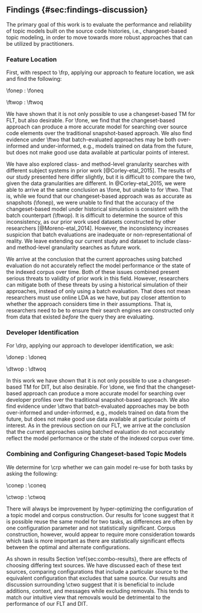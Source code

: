 ## Findings {#sec:findings-discussion}

The primary goal of this work is to evaluate the performance and reliability of
topic models built on the source code histories, i.e., changeset-based topic
modeling, in order to move towards more robust approaches that can be utilized
by practitioners.

### Feature Location

First, with respect to \frp, applying our approach to feature location, we ask
and find the following:

\fonep
:   \foneq

<!--
    Changeset-based FLTs are as accurate as snapshot-based FLTs.
-->

\ftwop
:   \ftwoq

<!--
    Historical simulation reveals that the accuracy of the changeset-based FLT
    is inconsistent as a project evolves, and is actually lower than indicated by
    batch evaluation.
-->

We have shown that it is not only possible to use a changeset-based TM for FLT,
but also desirable.  For \fone, we find that the changeset-based approach can
produce a more accurate model for searching over source code elements over the
traditional snapshot-based approach.  We also find evidence under \ftwo that
batch-evaluated approaches may be both over-informed and under-informed, e.g.,
models trained on data from the future, but does not make good use data
available at particular points of interest.

We have also explored class- and method-level granularity searches with
different subject systems in prior work [@Corley-etal_2015].  The results of
our study presented here differ slightly, but it is difficult to compare the
two, given the data granularities are different.  In @Corley-etal_2015, we were
able to arrive at the same conclusion as \fone, but unable to for \ftwo.  That
is, while we found that our changeset-based approach was as accurate as
snapshots (\fonep), we were unable to find that the accuracy of the
changeset-based model under historical simulation is consistent with the batch
counterpart (\ftwop).  It is difficult to determine the source of this
inconsistency, as our prior work used datasets constructed by other researchers
[@Moreno-etal_2014].  However, the inconsistency increases suspicion that batch
evaluations are inadequate or non-representational of reality.  We leave
extending our current study and dataset to include class- and method-level
granularity searches as future work.

We arrive at the conclusion that the current approaches using batched
evaluation do not accurately reflect the model performance or the state of the
indexed corpus over time.  Both of these issues combined present serious
threats to validity of prior work in this field.  However, researchers can
mitigate both of these threats by using a historical simulation of their
approaches, instead of only using a batch evaluation.  That does not mean
researchers must use online LDA as we have, but pay closer attention to whether
the approach considers time in their assumptions.  That is, researchers need to
be to ensure their search engines are constructed only from data that existed
*before* the query they are evaluating.

### Developer Identification

For \drp, applying our approach to developer identification, we ask:

\donep
:   \doneq

<!--
    Changeset-based FLTs are as accurate as snapshot-based DITs.
-->

\dtwop
:   \dtwoq

<!--
    Historical simulation reveals that the accuracy of the changeset-based DIT
    is inconsistent as a project evolves, and is actually lower than indicated by
    batch evaluation.
-->

In this work we have shown that it is not only possible to use a
changeset-based TM for DIT, but also desirable.  For \done, we find that the
changeset-based approach can produce a more accurate model for searching over
developer profiles over the traditional snapshot-based approach.  We also find
evidence under \dtwo that batch-evaluated approaches may be both over-informed
and under-informed, e.g., models trained on data from the future, but does not
make good use data available at particular points of interest.  As in the
previous section on our FLT, we arrive at the conclusion that the current
approaches using batched evaluation do not accurately reflect the model
performance or the state of the indexed corpus over time.

### Combining and Configuring Changeset-based Topic Models

We determine for \crp whether we can gain model re-use for both tasks
by asking the following:

\conep
:   \coneq

<!--
    The same topic model can be used in more than one context, though more
    optimal configurations may exist on a per-context basis.
-->

\ctwop
:   \ctwoq

<!--
    There are significant differences when choosing from the possible elements
    of a changeset for corpus construction.
-->

There will always be improvement by hyper-optimizing the configuration of a
topic model and corpus construction.  Our results for \cone suggest that it is
possible reuse the same model for two tasks, as differences are often by one
configuration parameter and not statistically significant. Corpus construction,
however, would appear to require more consideration towards which task is more
important as there are statistically significant effects between the optimal
and alternate configurations.

As shown in results Section \ref{sec:combo-results}, there are effects of
choosing differing text sources.  We have discussed each of these text sources,
comparing configurations that include a particular source to the equivalent
configuration that excludes that same source.  Our results and discussion
surrounding \ctwo suggest that it is beneficial to include additions, context,
and messages while excluding removals.  This tends to match our intuitive view
that removals would be detrimental to the performance of our FLT and DIT.

<!--
Corpus:

1. There is a need to choose inputs during corpus construction.
2. Removals seem to usually degrade results, although not dramatically
3. Additions generally improve the results, likely because it was the code
   written that resolved the issue.  Message is the same.
4. Context inclusion seems less impactful, but is generally positive.
-->
